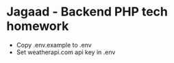 # Jagaad - Backend PHP tech homework

- Copy .env.example to .env
- Set weatherapi.com api key in .env
